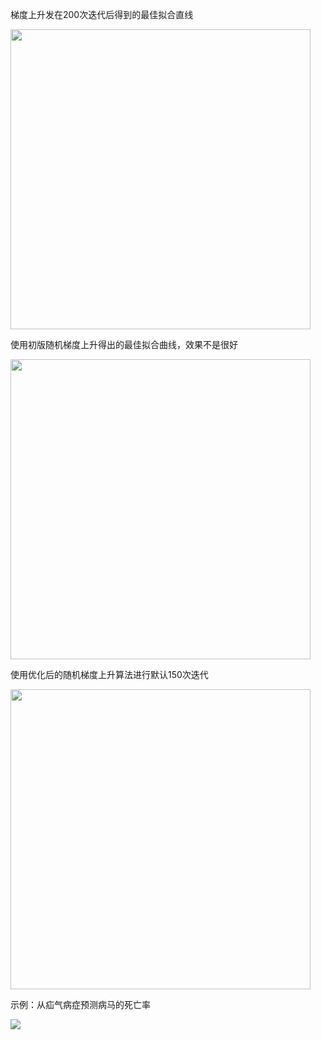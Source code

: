 梯度上升发在200次迭代后得到的最佳拟合直线

<img src="http://pgmz9e1an.bkt.clouddn.com/lr50001.png" width="480"/>

使用初版随机梯度上升得出的最佳拟合曲线，效果不是很好

<img src="http://pgmz9e1an.bkt.clouddn.com/sto.png" width="480"/>

使用优化后的随机梯度上升算法进行默认150次迭代

<img src="http://pgmz9e1an.bkt.clouddn.com/sto1.png" width="480"/>


示例：从疝气病症预测病马的死亡率

<img src="http://pgmz9e1an.bkt.clouddn.com/2018-10-17_214940.png" widht="480"/>